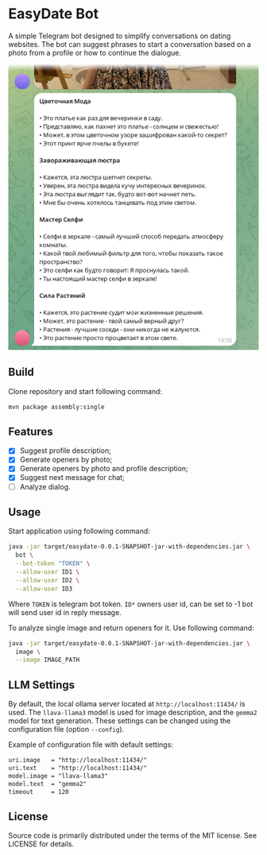 # EasyDate Bot

A simple Telegram bot designed to simplify conversations on dating websites.
The bot can suggest phrases to start a conversation based on a photo from a
profile or how to continue the dialogue.

![Bot usage example](images/easydate.png)

## Build

Clone repository and start following command:

```sh
mvn package assembly:single
```

## Features

- [x] Suggest profile description;
- [x] Generate openers by photo;
- [x] Generate openers by photo and profile description;
- [x] Suggest next message for chat;
- [ ] Analyze dialog.

## Usage

Start application using following command:

```sh
java -jar target/easydate-0.0.1-SNAPSHOT-jar-with-dependencies.jar \
  bot \
  --bot-token "TOKEN" \
  --allow-user ID1 \
  --allow-user ID2 \
  --allow-user ID3
```

Where `TOKEN` is telegram bot token. `ID*` owners user id, can be set to -1 bot
will send user id in reply message.

To analyze single image and return openers for it. Use following command:

```sh
java -jar target/easydate-0.0.1-SNAPSHOT-jar-with-dependencies.jar \
  image \
  --image IMAGE_PATH
```

## LLM Settings

By default, the local ollama server located at `http://localhost:11434/`
is used. The `llava-llama3` model is used for image description, and the
`gemma2` model for text generation. These settings can be changed using
the configuration file (option `--config`).

Example of configuration file with default settings:

```
uri.image   = "http://localhost:11434/"
uri.text    = "http://localhost:11434/"
model.image = "llava-llama3"
model.text  = "gemma2"
timeout     = 120
```

## License

Source code is primarily distributed under the terms of the MIT license. See LICENSE for details.
